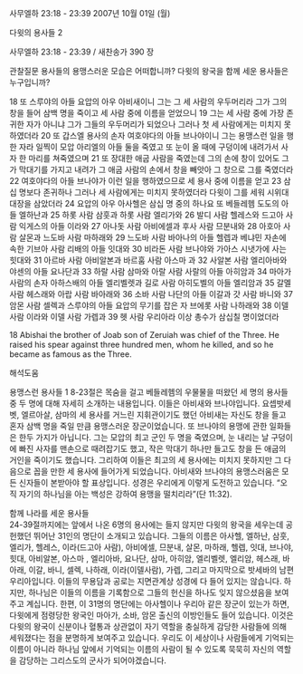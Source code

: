 사무엘하 23:18 - 23:39 
2007년 10월 01일 (월)

다윗의 용사들 2



사무엘하 23:18 - 23:39 / 새찬송가 390 장


관찰질문
용사들의 용맹스러운 모습은 어떠합니까? 
다윗의 왕국을 함께 세운 용사들은 누구입니까? 

18 또 스루야의 아들 요압의 아우 아비새이니 그는 그 세 사람의 우두머리라 그가 그의 창을 들어 삼백 명을 죽이고 세 사람 중에 이름을 얻었으니 19 그는 세 사람 중에 가장 존귀한 자가 아니냐 그가 그들의 우두머리가 되었으나 그러나 첫 세 사람에게는 미치지 못하였더라 20 또 갑스엘 용사의 손자 여호야다의 아들 브나야이니 그는 용맹스런 일을 행한 자라 일찍이 모압 아리엘의 아들 둘을 죽였고 또 눈이 올 때에 구덩이에 내려가서 사자 한 마리를 쳐죽였으며 21 또 장대한 애굽 사람을 죽였는데 그의 손에 창이 있어도 그가 막대기를 가지고 내려가 그 애굽 사람의 손에서 창을 빼앗아 그 창으로 그를 죽였더라 22 여호야다의 아들 브나야가 이런 일을 행하였으므로 세 용사 중에 이름을 얻고 23 삼십 명보다 존귀하나 그러나 세 사람에게는 미치지 못하였더라 다윗이 그를 세워 시위대 대장을 삼았더라 24 요압의 아우 아사헬은 삼십 명 중의 하나요 또 베들레헴 도도의 아들 엘하난과 25 하롯 사람 삼훗과 하롯 사람 엘리가와 
26 발디 사람 헬레스와 드고아 사람 익게스의 아들 이라와 27 아나돗 사람 아비에셀과 후사 사람 므분내와 
28 아호아 사람 살몬과 느도바 사람 마하래와 29 느도바 사람 바아나의 아들 헬렙과 베냐민 자손에 속한 기브아 사람 리배의 아들 잇대와 30 비라돈 사람 브나야와 가아스 시냇가에 사는 힛대와 31 아르바 사람 아비알본과 바르훔 사람 아스마    과 32 사알본 사람 엘리아바와 야센의 아들 요나단과 33 하랄 사람 삼마와 아랄 사람 사랄의 아들 아히암과 34 마아가 사람의 손자 아하스배의 아들 엘리벨렛과 길로 사람 아히도벨의 아들 엘리암과 35 갈멜 사람 헤스래와 아랍 사람 바아래와 36 소바 사람 나단의 아들 이갈과 갓 사람 바니와 37 암몬 사람 셀렉과 스루야의 아들 요압의 무기를 잡은 자 브에롯 사람 나하래와 38 이델 사람 이라와 이델 사람 가렙과 39 헷 사람 우리아라 이상 총수가 삼십칠 명이었더라 

18 Abishai the brother of Joab son of Zeruiah was chief of the Three. He raised his spear against three hundred men, whom he killed, and so he became as famous as the Three.

해석도움





용맹스런 용사들  1
8-23절은 목숨을 걸고 베들레헴의 우물물을 떠왔던 세 명의 용사들 중 두 명에 대해 자세히 소개하는 내용입니다. 이들은 아비새와 브나야입니다. 요셉밧세벳, 엘르아살, 삼마의 세 용사를 거느린 지휘관이기도 했던 아비새는 자신도 창을 들고 혼자 삼백 명을 죽일 만큼 용맹스러운 장군이었습니다. 또 브나야의 용맹에 관한 일화들은 한두 가지가 아닙니다. 그는 모압의 최고 군인 두 명을 죽였으며, 눈 내리는 날 구덩이에 빠진 사자를 맨손으로 때려잡기도 했고, 작은 막대기 하나만 들고도 창을 든 애굽의 거인을 죽이기도 했습니다. 그리하여 이들은 최고의 세 용사에는 미치지 못하지만 그 다음으로 꼽을 만한 세 용사에 들어가게 되었습니다. 아비새와 브나야의 용맹스러움은 모든 신자들이 본받아야 할 표상입니다. 성경은 우리에게 이렇게 도전하고 있습니다. “오직 자기의 하나님을 아는 백성은 강하여 용맹을 떨치리라”(단 11:32). 

함께 나라를 세운 용사들  
24-39절까지에는 앞에서 나온 6명의 용사에는 들지 않지만 다윗의 왕국을 세우는데 공헌했던 뛰어난 31인의 명단이 소개되고 있습니다. 그들의 이름은 아사헬, 엘하난, 삼훗, 엘리가, 헬레스, 이라(드고아 사람), 아비에셀, 므분내, 살몬, 마하래, 헬렙, 잇대, 브나야, 힛대, 아비알본, 아스마    , 엘리아바, 요나단, 삼마, 아히암, 엘리벨렛, 엘리암, 헤스래, 바아래, 이갈, 바니, 셀렉, 나하래, 이라(이델사람), 가렙, 그리고 마지막으로 밧세바의 남편 우리아입니다. 이들의 무용담과 공로는 지면관계상 성경에 다 들어 있지는 않습니다. 하지만, 하나님은 이들의 이름을 기록함으로 그들의 헌신을 하나도 잊지 않으셨음을 보여주고 계십니다. 한편, 이 31명의 명단에는 아사헬이나 우리아 같은 장군이 있는가 하면, 다윗에게 점령당한 왕국인 마아가, 소바, 암몬 출신의 이방인들도 들어 있습니다. 이것은 다윗의 왕국이 신분이나 혈통과 상관없이 자기 역할을 충실하게 감당한 사람들에 의해 세워졌다는 점을 분명하게 보여주고 있습니다. 우리도 이 세상이나 사람들에게 기억되는 이름이 아니라 하나님 앞에서 기억되는 이름의 사람이 될 수 있도록 묵묵히 자신의 역할을 감당하는 그리스도의 군사가 되어야겠습니다.